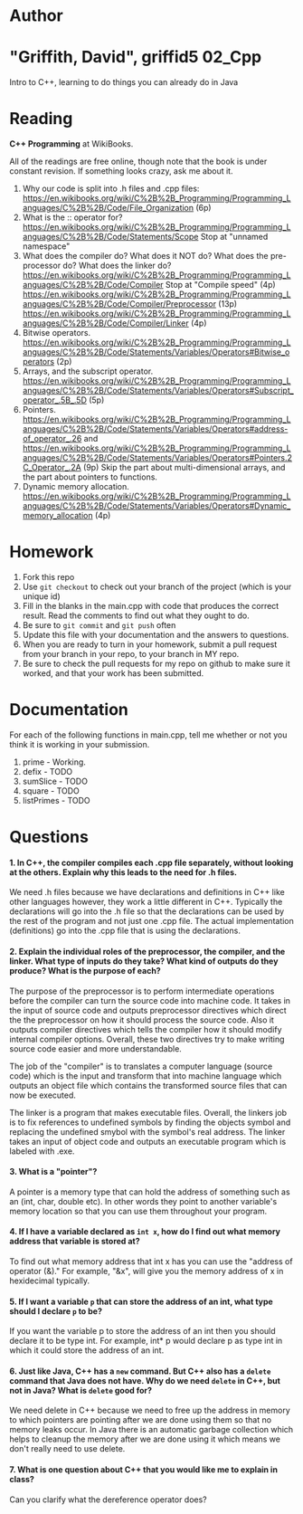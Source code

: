 Author
==========
"Griffith, David", griffid5
02_Cpp
======

Intro to C++, learning to do things you can already do in Java

Reading
=======

**C++ Programming** at WikiBooks.

All of the readings are free online, though note that the book is under constant revision. If something looks crazy, ask me about it.

1. Why our code is split into .h files and .cpp files: https://en.wikibooks.org/wiki/C%2B%2B_Programming/Programming_Languages/C%2B%2B/Code/File_Organization (6p)
2. What is the :: operator for? https://en.wikibooks.org/wiki/C%2B%2B_Programming/Programming_Languages/C%2B%2B/Code/Statements/Scope Stop at "unnamed namespace"
3. What does the compiler do? What does it NOT do? What does the pre-processor do? What does the linker do? https://en.wikibooks.org/wiki/C%2B%2B_Programming/Programming_Languages/C%2B%2B/Code/Compiler Stop at "Compile speed" (4p) https://en.wikibooks.org/wiki/C%2B%2B_Programming/Programming_Languages/C%2B%2B/Code/Compiler/Preprocessor (13p) https://en.wikibooks.org/wiki/C%2B%2B_Programming/Programming_Languages/C%2B%2B/Code/Compiler/Linker (4p)
4. Bitwise operators. https://en.wikibooks.org/wiki/C%2B%2B_Programming/Programming_Languages/C%2B%2B/Code/Statements/Variables/Operators#Bitwise_operators (2p)
5. Arrays, and the subscript operator. https://en.wikibooks.org/wiki/C%2B%2B_Programming/Programming_Languages/C%2B%2B/Code/Statements/Variables/Operators#Subscript_operator_.5B_.5D (5p)
6. Pointers. https://en.wikibooks.org/wiki/C%2B%2B_Programming/Programming_Languages/C%2B%2B/Code/Statements/Variables/Operators#address-of_operator_.26 and https://en.wikibooks.org/wiki/C%2B%2B_Programming/Programming_Languages/C%2B%2B/Code/Statements/Variables/Operators#Pointers.2C_Operator_.2A (9p) Skip the part about multi-dimensional arrays, and the part about pointers to functions.
7. Dynamic memory allocation. https://en.wikibooks.org/wiki/C%2B%2B_Programming/Programming_Languages/C%2B%2B/Code/Statements/Variables/Operators#Dynamic_memory_allocation (4p)

Homework
========

1. Fork this repo
2. Use `git checkout` to check out your branch of the project (which is your unique id)
3. Fill in the blanks in the main.cpp with code that produces the correct result. Read the comments to find out what they ought to do.
4. Be sure to `git commit` and `git push` often
5. Update this file with your documentation and the answers to questions.
6. When you are ready to turn in your homework, submit a pull request from your branch in your repo, to your branch in MY repo.
7. Be sure to check the pull requests for my repo on github to make sure it worked, and that your work has been submitted.

Documentation
=========

For each of the following functions in main.cpp, tell me whether or not you think it is working in your submission.

1. prime - Working. 
2. defix - TODO
3. sumSlice - TODO
4. square - TODO
5. listPrimes - TODO

Questions
=======

#### 1. In C++, the compiler compiles each .cpp file separately, without looking at the others. Explain why this leads to the need for .h files.
We need .h files because we have declarations and definitions in C++ like other languages however, they work a little different in C++. Typically the declarations will go into the .h file so that the declarations can be used by the rest of the program and not just one .cpp file. The actual implementation (definitions) go into the .cpp file that is using the declarations. 


#### 2. Explain the individual roles of the preprocessor, the compiler, and the linker. What type of inputs do they take? What kind of outputs do they produce? What is the purpose of each?
The purpose of the preprocessor is to perform intermediate operations before the compiler can turn the source code into machine code. It takes in the input of source code and outputs preprocessor directives which direct the the preprocessor on how it should process the source code. Also it outputs compiler directives which tells the compiler how it should modify internal compiler options. Overall, these two directives try to make writing source code easier and more understandable. 

The job of the "compiler" is to translates a computer language (source code) which is the input and transform that into machine language which outputs an object file which contains the transformed source files that can now be executed. 

The linker is a program that makes executable files. Overall, the linkers job is to fix references to undefined symbols by finding the objects symbol and replacing the undefined smybol with the symbol's real address. The linker takes an input of object code and outputs an executable program which is labeled with .exe.
#### 3. What is a "pointer"?
A pointer is a memory type that can hold the address of something such as an (int, char, double etc). In other words they point to another variable's memory location so that you can use them throughout your program. 

#### 4. If I have a variable declared as `int x`, how do I find out what memory address that variable is stored at?
To find out what memory address that int x has you can use the "address of operator (&)." For example, "&x", will give you the memory address of x in hexidecimal typically. 

#### 5. If I want a variable `p` that can store the address of an int, what type should I declare `p` to be?
If you want the variable p to store the address of an int then you should declare it to be type int. For example, int* p would declare p as type int in which it could store the address of an int. 

#### 6. Just like Java, C++ has a `new` command. But C++ also has a `delete` command that Java does not have. Why do we need `delete` in C++, but not in Java? What is `delete` good for?
We need delete in C++ because we need to free up the address in memory to which pointers are pointing after we are done using them so that no memory leaks occur. In Java there is an automatic garbage collection which helps to cleanup the memory after we are done using it which means we don't really need to use delete. 

#### 7. What is one question about C++ that you would like me to explain in class?
Can you clarify what the dereference operator does?